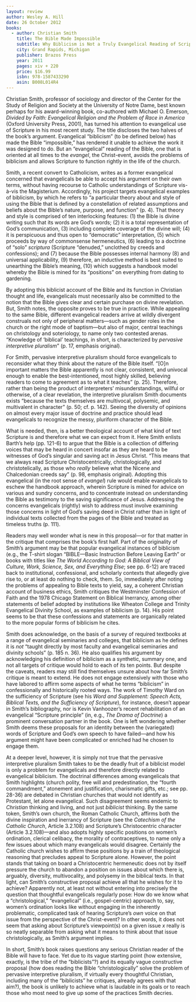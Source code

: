 ```yaml
---
layout: review
author: Wesley A. Hill
date: 26 October 2012
books:
  - author: Christian Smith
    title: The Bible Made Impossible
    subtitle: Why Biblicism is Not a Truly Evangelical Reading of Scripture
    city: Grand Rapids, Michigan
    publisher: Brazos Press
    year: 2011
    pages: xiv + 220
    price: $16.99
    isbn: 978-1587433290
    asin: B008L014R4
---
```


Christian Smith, professor of sociology and director of the Center for
the Study of Religion and Society at the University of Notre Dame, best
known perhaps for his award-winning book, co-authored with Michael O.
Emerson, *Divided by Faith: Evangelical Religion and the Problem of Race
in America* (Oxford University Press, 2001), has turned his attention to
evangelical use of Scripture in his most recent study. The title
discloses the two halves of the book’s argument. Evangelical “biblicism”
(to be defined below) has made the Bible “impossible,” has rendered it
unable to achieve the work it was designed to do. But an “evangelical”
reading of the Bible, one that is oriented at all times to the
*evangel*, the Christ-event, avoids the problems of biblicism and allows
Scripture to function rightly in the life of the church.

Smith, a recent convert to Catholicism, writes as a former evangelical
concerned that evangelicals be able to accept his argument on their own
terms, without having recourse to Catholic understandings of Scripture
vis-à-vis the Magisterium. Accordingly, his project targets evangelical
examples of biblicism, by which he refers to “a particular theory about
and style of using the Bible that is defined by a constellation of
related assumptions and beliefs about the Bible’s nature, purpose, and
function” (p. 4). That theory and style is comprised of ten interlocking
features: (1) the Bible is divine writing such that its words are God’s
words; (2) it is a total representation of God’s communication, (3)
including complete coverage of the divine will; (4) it is perspicuous
and thus open to “democratic” interpretation, (5) which proceeds by way
of commonsense hermeneutics, (6) leading to a doctrine of “solo”
*scriptura* (Scripture “denuded,” unclothed by creeds and confessions);
and (7) because the Bible possesses internal harmony (8) and universal
applicability, (9) therefore, an inductive method is best suited to
unearthing the Bible’s meaning, (10) which suggests a handbook model
whereby the Bible is mined for its “positions” on everything from dating
to gardening.

By adopting this biblicist account of the Bible and its function in
Christian thought and life, evangelicals must necessarily also be
committed to the notion that the Bible gives clear and certain purchase
on divine revelation. But, Smith notes, the opposite proves to be true
in practice. While appealing to the same Bible, different evangelical
readers arrive at wildly divergent construals not only of peripheral
matters—such as gender roles in the church or the right mode of
baptism—but also of major, central teachings on christology and
soteriology, to name only two contested arenas. “Knowledge of ‘biblical’
teachings, in short, is characterized by *pervasive interpretive
pluralism*” (p. 17, emphasis original).

For Smith, pervasive interpretive pluralism should force evangelicals to
reconsider what they think about the nature of the Bible itself. “[O]n
important matters the Bible apparently is not clear, consistent, and
univocal enough to enable the best-intentioned, most highly skilled,
believing readers to come to agreement as to what it teaches” (p. 25).
Therefore, rather than being the product of interpreters’
misunderstandings, willful or otherwise, of a clear revelation, the
interpretive pluralism Smith documents exists “because the texts
themselves are multivocal, polysemic, and multivalent in character” (p.
50; cf. p. 142). Seeing the diversity of opinions on almost every major
issue of doctrine and practice should lead evangelicals to recognize the
messy, pluriform character of the Bible.

What is needed, then, is a better theological account of what kind of
text Scripture is and therefore what we can expect from it. Here Smith
enlists Barth’s help (pp. 121-6) to argue that the Bible is a collection
of differing voices that may be heard in concert insofar as they are
heard to be witnesses of God’s singular and saving act in Jesus Christ.
“This means that we always read Scripture Christocentrically,
christologically, and christotelically, as those who *really* believe
what the Nicene and Chalcedonian creeds say” (p. 98, emphasis original).
Adopting this evangelical (in the root sense of *evangel*) rule would
enable evangelicals to eschew the handbook approach, wherein Scripture
is mined for advice on various and sundry concerns, and to concentrate
instead on understanding the Bible as testimony to the saving
significance of Jesus. Addressing the concerns evangelicals (rightly)
wish to address must involve examining those concerns in light of God’s
saving deed in Christ rather than in light of individual texts collected
from the pages of the Bible and treated as timeless truths (p. 111).

Readers may well wonder what is new in this proposal—or for that matter
in the critique that comprises the book’s first half. Part of the
originality of Smith’s argument may be that popular evangelical
instances of biblicism (e.g., the T-shirt slogan “BIBLE—Basic
Instruction Before Leaving Earth” or books with titles like *The World
According to God: A Biblical View of Culture, Work, Science, Sex, and
Everything Else*; see pp. 6-12) are traced back to institutional,
confessional, and scholarly contexts that allegedly give rise to, or at
least do nothing to check, them. So, immediately after noting the
problems of appealing to Bible texts to yield, say, a coherent Christian
account of business ethics, Smith critiques the Westminster Confession
of Faith and the 1978 Chicago Statement on Biblical Inerrancy, among
other statements of belief adopted by institutions like Wheaton College
and Trinity Evangelical Divinity School, as examples of biblicism (p.
14). His point seems to be that these confessions and statements are
organically related to the more popular forms of biblicism he cites.

Smith does acknowledge, on the basis of a survey of required textbooks
at a range of evangelical seminaries and colleges, that biblicism as he
defines it is *not* “taught directly by most faculty and evangelical
seminaries and divinity schools” (p. 185 n. 36). He also qualifies his
argument by acknowledging his definition of biblicism as a synthetic,
summary one, and not all targets of critique would hold to each of its
ten points. But despite the caveats, readers may still find themselves
unsure about how far Smith’s critique is meant to extend. He does not
engage extensively with those who have labored to affirm some aspects of
what he terms “biblicism” in confessionally and historically rooted
ways. The work of Timothy Ward on the sufficiency of Scripture (see his
*Word and Supplement: Speech Acts, Biblical Texts, and the Sufficiency
of Scripture*), for instance, doesn’t appear in Smith’s bibliography,
nor is Kevin Vanhoozer’s recent rehabilitation of an evangelical
“Scripture principle” (in, e.g., *The Drama of Doctrine*) a prominent
conversation partner in the book. One is left wondering whether Smith
deems these proposals for an identity between the (variegated) words of
Scripture and God’s own speech to have failed—and how his argument might
have been complicated or enriched had he chosen to engage them.

At a deeper level, however, it is simply not true that the pervasive
interpretive pluralism Smith takes to be the deadly fruit of a biblicist
model is only a problem for evangelicals and therefore directly related
to evangelical biblicism. The doctrinal differences among evangelicals
that Smith highlights (church polity, free will and predestination, the
“fourth commandment,” atonement and justification, charismatic gifts,
etc.; see pp. 28-36) are debated in Christian churches that would not
identify as Protestant, let alone evangelical. Such disagreement seems
endemic to *Christian* thinking and living, and not just *biblicist*
thinking. By the same token, Smith’s own church, the Roman Catholic
Church, affirms both the divine inspiration and inerrancy of Scripture
(see the *Catechism of the Catholic Church*, Article 3.2.108) and
Scripture’s Christocentric character (Article 3.2.108)—and also adopts
highly specific positions on women’s ordination, clerical celibacy, the
morality of contraceptives, to name only a few issues about which many
evangelicals would disagree. Certainly the Catholic church wishes to
affirm these positions by a train of theological reasoning that
precludes appeal to Scripture alone. However, the point stands that
taking on board a Christocentric hermeneutic does not by itself pressure
the church to abandon a position on issues about which there is,
arguably, diversity, multivocality, and polysemy in the biblical texts.
In that light, can Smith’s constructive proposal achieve all that he
wishes for it to achieve? Apparently not, at least not without entering
into precisely the question that thoughtful evangelicals regularly pose:
How do we know what a “christological,” “evangelical” (i.e.,
gospel-centric) approach to, say, women’s ordination looks like without
engaging in the inherently problematic, complicated task of hearing
Scripture’s *own* voice on that issue from the perspective of the
Christ-event? In other words, it does not seem that asking about
Scripture’s viewpoint(s) on a given issue *x* really is so neatly
separable from asking what it means to think about that issue
christologically, as Smith’s argument implies.

In short, Smith’s book raises questions any serious Christian reader of
the Bible will have to face. Yet due to its vague starting point (how
extensive, exactly, is the tribe of the “biblicists”?) and its equally
vague constructive proposal (how does reading the Bible
“christologically” solve the problem of pervasive interpretive
pluralism, if virtually every thoughtful Christian, including many of
the “biblicists” he critiques, already agrees with that aim?), the book
is unlikely to achieve what is laudable in its goals or to reach those
who most need to give up some of the practices Smith decries.

